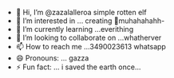 - 👋 Hi, I’m @zazalalleroa simple rotten elf
- 👀 I’m interested in ... creating 🤝muhahahahh-
- 🌱 I’m currently learning ...everithing
- 💞️ I’m looking to collaborate on ...whatherver
- 📫 How to reach me ...3490023613 whatsapp
- 😄 Pronouns: ... gazza 
- ⚡ Fun fact: ... i saved the earth once...

<!---
zazalallero/zazalallero is a ✨ special ✨ repository because its `README.md` (this file) appears on your GitHub profile.
You can click the Preview link to take a look at your changes.
--->
